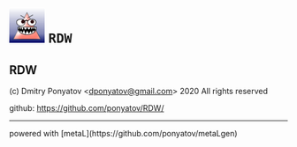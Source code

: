 #  ![logo](doc/logo.png) `RDW`
## RDW

(c) Dmitry Ponyatov <<dponyatov@gmail.com>> 2020 All rights reserved

github: https://github.com/ponyatov/RDW/


<hr>
powered with [metaL](https://github.com/ponyatov/metaLgen)
